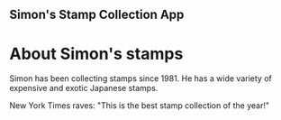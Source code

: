 Simon's Stamp Collection App
---


# About Simon's stamps

Simon has been collecting stamps since 1981.  He has a wide variety of expensive and exotic Japanese stamps.  

New York Times raves: "This is the best stamp collection of the year!"



